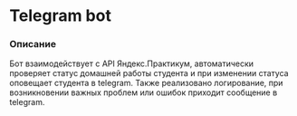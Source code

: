 # Telegram bot
### Описание
Бот взаимодействует с API Яндекс.Практикум, автоматически проверяет 
статус домашней работы студента и при изменении статуса оповещает студента в telegram.
Также реализовано логирование, при возникновении важных проблем или ошибок 
приходит сообщение в telegram.
